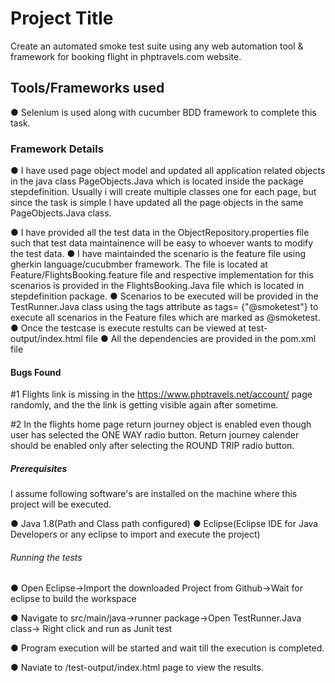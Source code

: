 # Project Title

Create an automated smoke test suite using any web automation tool & framework for booking flight in phptravels.com website.

## Tools/Frameworks used

●	Selenium is used along with cucumber BDD framework to complete this task.

### Framework Details

●	I have used page object model and updated all application related objects in the java class PageObjects.Java which is located inside the package stepdefinition. Usually i will create multiple classes one for each page, but since the task is simple I have updated all the page objects in the same PageObjects.Java class.

●	I have provided all the test data in the ObjectRepository.properties file such that test data maintainence will be easy to whoever wants to modify the test data.
●	I have maintainded the scenario is the feature file using gherkin language/cucubmber framework. The file is located at Feature/FlightsBooking.feature file and respective implementation for this scenarios is provided in the FlightsBooking.Java file which is located in stepdefinition package.
●	Scenarios to be executed will be provided in the TestRunner.Java class using the tags attribute as tags= {"@smoketest"} to execute all scenarios in the Feature files which are marked as @smoketest.
●	Once the testcase is execute restults can be viewed at test-output/index.html file
● All the dependencies are provided in the pom.xml file

#### Bugs Found

#1 Flights link is missing in the https://www.phptravels.net/account/ page randomly, and the the link is getting visible again after sometime.

#2 In the flights home page return journey object is enabled even though user has selected the ONE WAY radio button. Return journey calender should be enabled only after selecting the ROUND TRIP radio button.


##### Prerequisites

I assume following software's are installed on the machine where this project will be executed.

●	Java 1.8(Path and Class path configured)
●	Eclipse(Eclipse IDE for Java Developers or any eclipse to import and execute the project)

###### Running the tests

●	Open Eclipse->Import the downloaded Project from Github->Wait for eclipse to build the workspace

●	Navigate to src/main/java->runner package->Open TestRunner.Java class-> Right click and run as Junit test

●	Program execution will be started and wait till the execution is completed.

●	Naviate to /test-output/index.html page to view the results.


